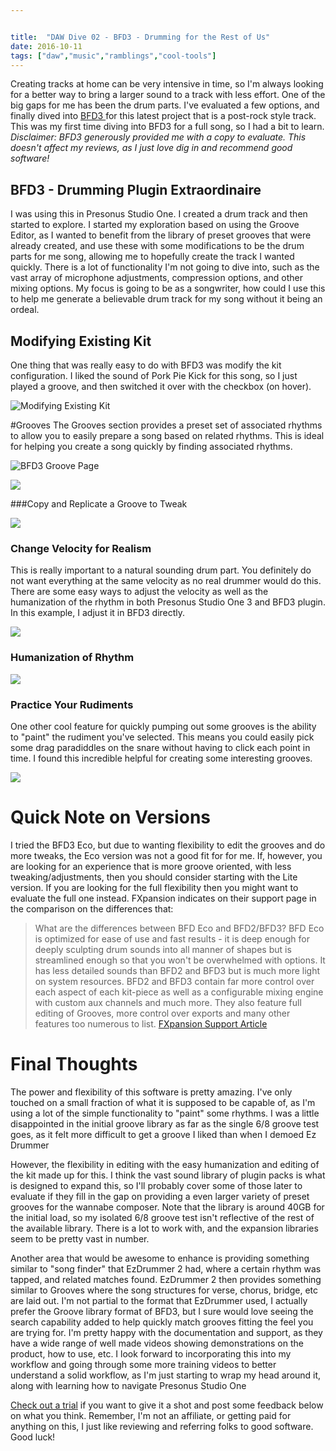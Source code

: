 ```yaml
---


title:  "DAW Dive 02 - BFD3 - Drumming for the Rest of Us"
date: 2016-10-11
tags: ["daw","music","ramblings","cool-tools"]
---
```


Creating tracks at home can be very intensive in time, so I'm always looking for a better way to bring a larger sound to a track with less effort. One of the big gaps for me has been the drum parts. I've evaluated a few options, and finally dived into [BFD3 ](http://bit.ly/2dHCt87)for this latest project that is a post-rock style track. This was my first time diving into BFD3 for a full song, so I had a bit to learn.
_Disclaimer: BFD3 generously provided me with a copy to evaluate. This doesn't affect my reviews, as I just love dig in and recommend good software!_

## BFD3 - Drumming Plugin Extraordinaire

I was using this in Presonus Studio One. I created a drum track and then started to explore. I started my exploration based on using the Groove Editor, as I wanted to benefit from the library of preset grooves that were already created, and use these with some modifications to be the drum parts for me song, allowing me to hopefully create the track I wanted quickly.  There is a lot of functionality I'm not going to dive into, such as the vast array of microphone adjustments, compression options, and other mixing options. My focus is going to be as a songwriter, how could I use this to help me generate a believable drum track for my song without it being an ordeal.

## Modifying Existing Kit

One thing that was really easy to do with BFD3 was modify the kit configuration. I liked the sound of Pork Pie Kick for this song, so I just played a groove, and then switched it over with the checkbox (on hover).

![Modifying Existing Kit](/assets/img/modifying-existing-kit.png)

#Grooves
The Grooves section provides a preset set of associated rhythms to allow you to easily prepare a song based on related rhythms. This is ideal for helping you create a song quickly by finding associated rhythms.

![BFD3 Groove Page](/assets/img/bfd3-home.png)

![](/assets/img/01_DragFromBFD3GrooveToTimeline.gif)

###Copy and Replicate a Groove to Tweak

![](/assets/img/02_CopyAndEditGrooves.gif)

### Change Velocity for Realism

This is really important to a natural sounding drum part. You definitely do not want everything at the same velocity as no real drummer would do this. There are some easy ways to adjust the velocity as well as the humanization of the rhythm in both Presonus Studio One 3 and BFD3 plugin. In this example, I adjust it in BFD3 directly.

![](/assets/img/02_ChangingVelocityForRealism.gif)

### Humanization of Rhythm

![](/assets/img/04_HumanizeQuickly.gif)

### Practice Your Rudiments

One other cool feature for quickly pumping out some grooves is the ability to "paint" the rudiment you've selected. This means you could easily pick some drag paradiddles on the snare without having to click each point in time. I found this incredible helpful for creating some interesting grooves.

![](/assets/img/05_PaintRudiments.gif)

# Quick Note on Versions

I tried the BFD3 Eco, but due to wanting flexibility to edit the grooves and do more tweaks, the Eco version was not a good fit for for me. If, however, you are looking for an experience that is more groove oriented, with less tweaking/adjustments, then you should consider starting with the Lite version. If you are looking for the full flexibility then you might want to evaluate the full one instead.
FXpansion indicates on their support page in the comparison on the differences that:

> What are the differences between BFD Eco and BFD2/BFD3?
> BFD Eco is optimized for ease of use and fast results - it is deep enough for deeply sculpting drum sounds into all manner of shapes but is streamlined enough so that you won't be overwhelmed with options.
> It has less detailed sounds than BFD2 and BFD3 but is much more light on system resources.
> BFD2 and BFD3 contain far more control over each aspect of each kit-piece as well as a configurable mixing engine with custom aux channels and much more. They also feature full editing of Grooves, more control over exports and many other features too numerous to list. [FXpansion Support Article](http://bit.ly/2dHC4Cl)

# Final Thoughts

The power and flexibility of this software is pretty amazing. I've only touched on a small fraction of what it is supposed to be capable of, as I'm using a lot of the simple functionality to "paint" some rhythms.
I was a little disappointed in the initial groove library as far as the single 6/8 groove test goes, as it felt more difficult to get a groove I liked than when I demoed Ez Drummer

However, the flexibility in editing with the easy humanization and editing of the kit made up for this. I think the vast sound library of plugin packs is what is designed to expand this, so I'll probably cover some of those later to evaluate if they fill in the gap on providing a even larger variety of preset grooves for the wannabe composer. Note that the library is around 40GB for the initial load, so my isolated 6/8 groove test isn't reflective of the rest of the available library. There is a lot to work with, and the expansion libraries seem to be pretty vast in number.

Another area that would be awesome to enhance is providing something similar to "song finder" that EzDrummer 2 had, where a certain rhythm was tapped, and related matches found. EzDrummer 2 then provides something similar to Grooves where the song structures for verse, chorus, bridge, etc are laid out. I'm not partial to the format that EzDrummer used, I actually prefer the Groove library format of BFD3, but I sure would love seeing the search capability added to help quickly match grooves fitting the feel you are trying for.
I'm pretty happy with the documentation and support, as they have a wide range of well made videos showing demonstrations on the product, how to use, etc. I look forward to incorporating this into my workflow and going through some more training videos to better understand a solid workflow, as I'm just starting to wrap my head around it, along with learning how to navigate Presonus Studio One

[Check out a trial](http://bit.ly/2dHCt87) if you want to give it a shot and post some feedback below on what you think. Remember, I'm not an affiliate, or getting paid for anything on this, I just like reviewing and referring folks to good software.
Good luck!
